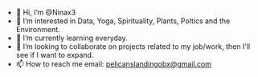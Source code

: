 - 👋 Hi, I’m @Ninax3
- 👀 I’m interested in Data, Yoga, Spirituality, Plants, Poltics and the Environment.
- 🌱 I’m currently learning everyday.
- 💞️ I’m looking to collaborate on projects related to my job/work, then I'll see if I want to expand. 
- 📫 How to reach me email: pelicanslandingobx@gmail.com

<!---
Ninax3/Ninax3 is a ✨ special ✨ repository because its `README.md` (this file) appears on your GitHub profile.
You can click the Preview link to take a look at your changes.
--->
